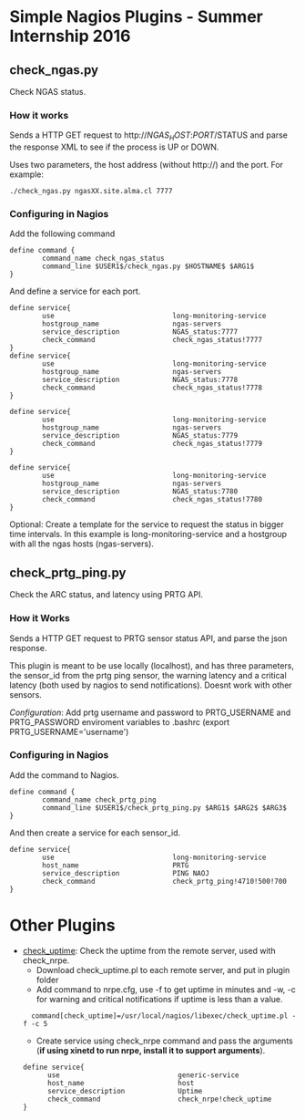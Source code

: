 # Simple Nagios Plugins - Summer Internship 2016
## check_ngas.py
Check NGAS status.
### How it works
Sends a HTTP GET request to http://$NGAS_HOST$:$PORT$/STATUS and parse the response XML to see if the process is UP or DOWN.

Uses two parameters, the host address (without http://) and the port. For example: 
```
./check_ngas.py ngasXX.site.alma.cl 7777
```

### Configuring in Nagios
Add the following command
```
define command {
        command_name check_ngas_status
        command_line $USER1$/check_ngas.py $HOSTNAME$ $ARG1$
}
```
And define a service for each port.
```
define service{
        use                             long-monitoring-service
        hostgroup_name                  ngas-servers
        service_description             NGAS_status:7777
        check_command                   check_ngas_status!7777
}
define service{
        use                             long-monitoring-service
        hostgroup_name                  ngas-servers
        service_description             NGAS_status:7778
        check_command                   check_ngas_status!7778
}

define service{
        use                             long-monitoring-service
        hostgroup_name                  ngas-servers
        service_description             NGAS_status:7779
        check_command                   check_ngas_status!7779
}

define service{
        use                             long-monitoring-service
        hostgroup_name                  ngas-servers
        service_description             NGAS_status:7780
        check_command                   check_ngas_status!7780
}
```
Optional: Create a template for the service to request the status in bigger time intervals. In this example is long-monitoring-service and a hostgroup with all the ngas hosts (ngas-servers).

## check_prtg_ping.py
Check the ARC status, and latency using PRTG API.

### How it Works
Sends a HTTP GET request to PRTG sensor status API, and parse the json response.

This plugin is meant to be use locally (localhost), and has three parameters, the sensor_id from the prtg ping sensor, the warning latency and a critical latency (both used by nagios to send notifications). Doesnt work with other sensors.

*Configuration*: Add prtg username and password to PRTG_USERNAME and PRTG_PASSWORD enviroment variables to .bashrc (export PRTG_USERNAME='username') 

### Configuring in Nagios
Add the command to Nagios.
```
define command {
        command_name check_prtg_ping
        command_line $USER1$/check_prtg_ping.py $ARG1$ $ARG2$ $ARG3$
}
```
And then create a service for each sensor_id.
```
define service{
        use                             long-monitoring-service
        host_name                       PRTG
        service_description             PING NAOJ
        check_command                   check_prtg_ping!4710!500!700
}
```

# Other Plugins
* [check_uptime](https://exchange.nagios.org/directory/Plugins/System-Metrics/Uptime/check_uptime--2F-check_snmp_uptime/details):
Check the uptime from the remote server, used with check_nrpe.
  * Download check_uptime.pl to each remote server, and put in plugin folder
  * Add command to nrpe.cfg, use -f to get uptime in minutes and -w, -c for warning and critical notifications if uptime is less than a value.
  ```
    command[check_uptime]=/usr/local/nagios/libexec/check_uptime.pl -f -c 5
  ```
  * Create service using check_nrpe command and pass the arguments (**if using xinetd to run nrpe, install it to support arguments**).
  ```
  define service{
        use                             generic-service
        host_name                       host
        service_description             Uptime
        check_command                   check_nrpe!check_uptime
  } 
  ```


